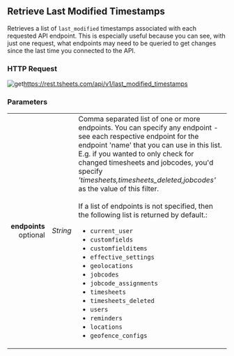 ## Retrieve Last Modified Timestamps

Retrieves a list of `last_modified` timestamps associated with each requested API endpoint. This is especially useful because you can see, with just one request, what endpoints may need to be queried to get changes since the last time you connected to the API.

### HTTP Request

<img src="../../images/get.png" alt="get"/><api>https://rest.tsheets.com/api/v1/last_modified_timestamps</api>

### Parameters
|                |             |             |
| -------------: | :---------: | ----------- |
| **endpoints**<br/>optional | _String_ | Comma separated list of one or more endpoints. You can specify any endpoint - see each respective endpoint for the endpoint 'name' that you can use in this list. E.g. if you wanted to only check for changed timesheets and jobcodes, you'd specify _'timesheets,timesheets_deleted,jobcodes'_ as the value of this filter.<br/><br/>If a list of endpoints is not specified, then the following list is returned by default.:<br/><ul><li>`current_user`</li><li>`customfields`</li><li>`customfielditems`</li><li>`effective_settings`</li><li>`geolocations`</li><li>`jobcodes`</li><li>`jobcode_assignments`</li><li>`timesheets`</li><li>`timesheets_deleted`</li><li>`users`</li><li>`reminders`</li><li>`locations`</li><li>`geofence_configs`</li></ul> |